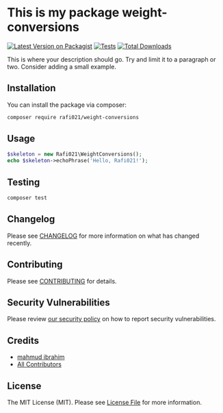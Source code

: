 # This is my package weight-conversions

[![Latest Version on Packagist](https://img.shields.io/packagist/v/rafi021/weight-conversions.svg?style=flat-square)](https://packagist.org/packages/rafi021/weight-conversions)
[![Tests](https://img.shields.io/github/actions/workflow/status/rafi021/weight-conversions/run-tests.yml?branch=main&label=tests&style=flat-square)](https://github.com/rafi021/weight-conversions/actions/workflows/run-tests.yml)
[![Total Downloads](https://img.shields.io/packagist/dt/rafi021/weight-conversions.svg?style=flat-square)](https://packagist.org/packages/rafi021/weight-conversions)

This is where your description should go. Try and limit it to a paragraph or two. Consider adding a small example.


## Installation

You can install the package via composer:

```bash
composer require rafi021/weight-conversions
```

## Usage

```php
$skeleton = new Rafi021\WeightConversions();
echo $skeleton->echoPhrase('Hello, Rafi021!');
```

## Testing

```bash
composer test
```

## Changelog

Please see [CHANGELOG](CHANGELOG.md) for more information on what has changed recently.

## Contributing

Please see [CONTRIBUTING](https://github.com/spatie/.github/blob/main/CONTRIBUTING.md) for details.

## Security Vulnerabilities

Please review [our security policy](../../security/policy) on how to report security vulnerabilities.

## Credits

- [mahmud ibrahim](https://github.com/rafi021)
- [All Contributors](../../contributors)

## License

The MIT License (MIT). Please see [License File](LICENSE.md) for more information.

